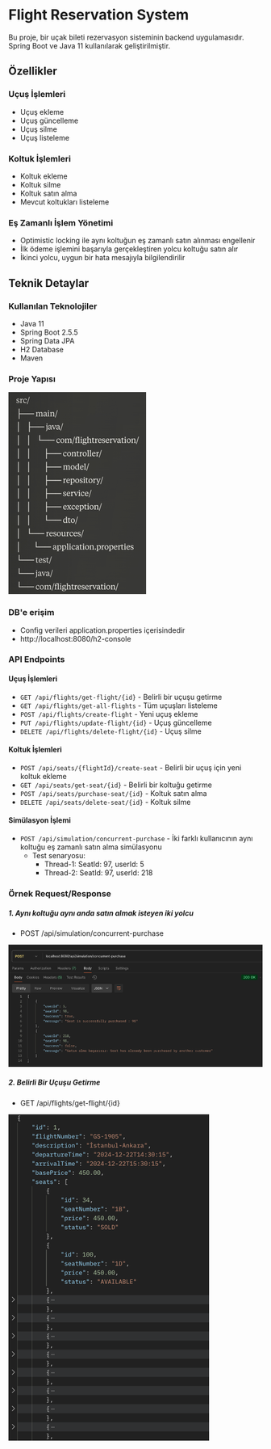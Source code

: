 # Flight Reservation System

Bu proje, bir uçak bileti rezervasyon sisteminin backend uygulamasıdır. Spring Boot ve Java 11 kullanılarak geliştirilmiştir.

## Özellikler

### Uçuş İşlemleri
- Uçuş ekleme
- Uçuş güncelleme
- Uçuş silme
- Uçuş listeleme

### Koltuk İşlemleri
- Koltuk ekleme
- Koltuk silme
- Koltuk satın alma
- Mevcut koltukları listeleme

### Eş Zamanlı İşlem Yönetimi
- Optimistic locking ile aynı koltuğun eş zamanlı satın alınması engellenir
- İlk ödeme işlemini başarıyla gerçekleştiren yolcu koltuğu satın alır
- İkinci yolcu, uygun bir hata mesajıyla bilgilendirilir

## Teknik Detaylar

### Kullanılan Teknolojiler
- Java 11
- Spring Boot 2.5.5
- Spring Data JPA
- H2 Database
- Maven

### Proje Yapısı

![img.png](img.png)

### DB'e erişim
- Config verileri application.properties içerisindedir 
- http://localhost:8080/h2-console 
### API Endpoints

#### Uçuş İşlemleri
- `GET /api/flights/get-flight/{id}` - Belirli bir uçuşu getirme
- `GET /api/flights/get-all-flights` - Tüm uçuşları listeleme
- `POST /api/flights/create-flight` - Yeni uçuş ekleme
- `PUT /api/flights/update-flight/{id}` - Uçuş güncelleme
- `DELETE /api/flights/delete-flight/{id}` - Uçuş silme

#### Koltuk İşlemleri
- `POST /api/seats/{flightId}/create-seat` - Belirli bir uçuş için yeni koltuk ekleme
- `GET /api/seats/get-seat/{id}` - Belirli bir koltuğu getirme
- `POST /api/seats/purchase-seat/{id}` - Koltuk satın alma
- `DELETE /api/seats/delete-seat/{id}` - Koltuk silme

#### Simülasyon İşlemi
- `POST /api/simulation/concurrent-purchase` - İki farklı kullanıcının aynı koltuğu eş zamanlı satın alma simülasyonu
    - Test senaryosu:
        - Thread-1: SeatId: 97, userId: 5
        - Thread-2: SeatId: 97, userId: 218

### Örnek Request/Response

##### 1. Aynı koltuğu aynı anda satın almak isteyen iki yolcu
- POST /api/simulation/concurrent-purchase

![img_3.png](img_3.png)

##### 2. Belirli Bir Uçuşu Getirme
- GET /api/flights/get-flight/{id}

![img_1.png](img_1.png)



